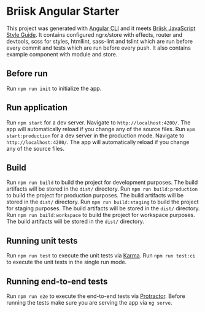 # Briisk Angular Starter

This project was generated with [Angular CLI](https://github.com/angular/angular-cli) and it meets [Briisk JavaScript Style Guide](https://github.com/briisk/briisk-javascript).
It contains configured ngrx/store with effects, router and devtools, scss for styles, htmllint, sass-lint and tslint which are run before every commit and tests which are run before every push.
It also contains example component with module and store.

## Before run

Run `npm run init` to initialize the app.

## Run application

Run `npm start` for a dev server. Navigate to `http://localhost:4200/`. The app will automatically reload if you change any of the source files.
Run `npm start:production` for a dev server in the production mode. Navigate to `http://localhost:4200/`. The app will automatically reload if you change any of the source files.

## Build

Run `npm run build` to build the project for development purposes. The build artifacts will be stored in the `dist/` directory.
Run `npm run build:production` to build the project for production purposes. The build artifacts will be stored in the `dist/` directory.
Run `npm run build:staging` to build the project for staging purposes. The build artifacts will be stored in the `dist/` directory.
Run `npm run build:workspace` to build the project for workspace purposes. The build artifacts will be stored in the `dist/` directory.

## Running unit tests

Run `npm run test` to execute the unit tests via [Karma](https://karma-runner.github.io).
Run `npm run test:ci` to execute the unit tests in the single run mode.

## Running end-to-end tests

Run `npm run e2e` to execute the end-to-end tests via [Protractor](http://www.protractortest.org/).
Before running the tests make sure you are serving the app via `ng serve`.

